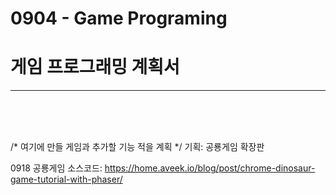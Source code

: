 # 0904 - Game Programing

<h1>게임 프로그래밍 계획서</h1>
<hr/>
<br/>
<br/>
<br/>
<p>
  /* 여기에 만들 게임과 추가할 기능 적을 계획 */
  기획: 공룡게임 확장판
  
  0918 공룡게임 소스코드: https://home.aveek.io/blog/post/chrome-dinosaur-game-tutorial-with-phaser/
</p>
